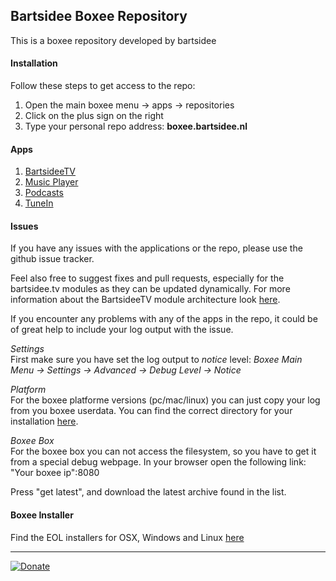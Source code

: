 ## Bartsidee Boxee Repository

This is a boxee repository developed by bartsidee

#### Installation
Follow these steps to get access to the repo:

1. Open the main boxee menu -> apps -> repositories
2. Click on the plus sign on the right
3. Type your personal repo address: **boxee.bartsidee.nl**

#### Apps    
1. [BartsideeTV](https://github.com/bartsidee/bartsidee-boxee/wiki/BartsideeTv)
2. [Music Player](https://github.com/bartsidee/bartsidee-boxee/wiki/Music-Player)
3. [Podcasts](https://github.com/bartsidee/bartsidee-boxee/wiki/Podcasts)
4. [TuneIn](https://github.com/bartsidee/bartsidee-boxee/wiki/TuneIn)

#### Issues
If you have any issues with the applications or the repo, please use the github issue tracker.

Feel also free to suggest fixes and pull requests, especially for the bartsidee.tv modules as they can be updated dynamically. For more information about the BartsideeTV module architecture look [here](https://github.com/bartsidee/bartsidee-boxee/wiki/BartsideeTv-Modules).

If you encounter any problems with any of the apps in the repo, it could be of great help to include your log output with the issue. 

_Settings_    
First make sure you have set the log output to _notice_ level:
_Boxee Main Menu -> Settings -> Advanced -> Debug Level -> Notice_

_Platform_    
For the boxee platforme versions (pc/mac/linux) you can just copy your log from you boxee userdata. You can find the correct directory for your installation [here](http://support.boxee.tv/entries/44149-send-your-userdata-to-boxee-support).

_Boxee Box_    
For the boxee box you can not access the filesystem, so you have to get it from a special debug webpage. In your browser open the following link:    
"Your boxee ip":8080       
    
Press "get latest", and download the latest archive found in the list.

#### Boxee Installer
Find the EOL installers for OSX, Windows and Linux [here](https://github.com/bartsidee/boxee-packages/.)

***

[![Donate](https://www.paypalobjects.com/en_GB/i/btn/btn_donate_LG.gif)](https://www.paypal.com/cgi-bin/webscr?cmd=_donations&business=info%40bartsidee%2enl)
